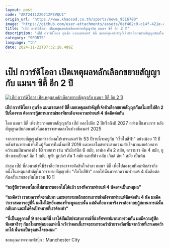 ```yaml
---
layout: post
code: "ART2411220712PEVQU1"
origin_url: "https://www.khaosod.co.th/sports/news_9516780"
image: "https://github.com/user-attachments/assets/0ef402c9-c14f-421e-a28c-bf8a50e2206a"
title: "เป๊ป กวาร์ดิโอลา เปิดเหตุผลหลักเลือกขยายสัญญากับ แมนฯ ซิตี้ อีก 2 ปี"
description: "เป๊ป กวาร์ดิโอลา กุนซือ แมนเชสเตอร์ ซิตี้ เผยเหตุผลสำคัญที่เจ้าตัวเลือกขยายสัญญากับสโมสรไปอีก 2 ปีเนื่องจาก ต้องการกู้สถานการณ์ของทีมหลังเจอความพ่ายแพ้ 4 นัดติดต่อกัน"
category: "SPORTS"
language: "th"
date: 2024-11-22T07:32:28.489Z
---
```


# เป๊ป กวาร์ดิโอลา เปิดเหตุผลหลักเลือกขยายสัญญากับ แมนฯ ซิตี้ อีก 2 ปี

[![เป๊ป กวาร์ดิโอลา เปิดเหตุผลหลักเลือกขยายสัญญากับ แมนฯ ซิตี้ อีก 2 ปี](https://www.khaosod.co.th/wpapp/uploads/2024/11/pep-extend-99996.jpg "เป๊ป กวาร์ดิโอลา เปิดเหตุผลหลักเลือกขยายสัญญากับ แมนฯ ซิตี้ อีก 2 ปี")](https://www.khaosod.co.th/wpapp/uploads/2024/11/pep-extend-99996.jpg)

**เป๊ป กวาร์ดิโอลา กุนซือ แมนเชสเตอร์ ซิตี้ เผยเหตุผลสำคัญที่เจ้าตัวเลือกขยายสัญญากับสโมสรไปอีก 2 ปีเนื่องจาก ต้องการกู้สถานการณ์ของทีมหลังเจอความพ่ายแพ้ 4 นัดติดต่อกัน**

โดย แมนฯ ซิตี้ เพิ่งประกาศขยายสัญญากับ เป๊ป ออกไปอีก 2 ปีหรือถึงปี 2027 อย่างเป็นทางการ หลังสัญญาฉบับก่อนหน้านี้ของเขาจะหมดลงในช่วงซัมเมอร์ 2025

จากการขยายสัญญาดังกล่าวส่งผลให้เทรนเนอร์วัย 53 ปีรายนี้จะอยู่กับ “เรือใบสีฟ้า” อย่างน้อย 11 ปีหลังเข้ามาทำหน้าที่เป็นผู้จัดการทีมตั้งแต่ปี 2016 และพาสโมสรประสบความสำเร็จมากมายด้วยการคว้าแชมป์มาครองถึง 18 รายการ เช่น พรีเมียร์ลีก 6 สมัย, เอฟเอ คัพ 2 สมัย, คาราบาว คัพ 4 สมัย, ยูฟ่า แชมเปียนส์ ลีก 1 สมัย, ยูฟ่า ซูเปอร์ คัพ 1 สมัย และฟีฟ่า คลับ เวิลด์ คัพ 1 สมัย เป็นต้น

ล่าสุด เป๊ป ที่ก่อนหน้านี้มีข่าวลือว่าเขาอาจจะตัดสินใจอำลา แมนฯ ซิตี้ เพื่อไปลองคุมทีมชาติกล่าวถึงหนึ่งในเหตุผลสำคัญในการขยายสัญญากับ “เรือใบสีฟ้า” ออกไปนั้นมาจากความพ่ายแพ้ 4 นัดติดต่อกันครั้งแรกของทีมในรอบ 18 ปี

**“ผมรู้สึกว่าตอนนี้ผมไม่สามารถออกไปได้แล้ว บางทีความพ่ายแพ้ 4 นัดอาจเป็นเหตุผล”**

**“ผมคิดว่า เราสมควรที่จะกลับมา และพยายามพลิกสถานการณ์หลังจากพ่ายแพ้ติดต่อกัน 4 นัด ผมคิดว่าเราสมควรอยู่ที่นี่ ผมไม่ได้หยิ่งผยองที่จะพูดแบบนั้น แต่มันคือความจริง เราต้องกอบกู้สถานการณ์นั้นกลับมา และนั่นคือเป้าหมายที่เราต้องทำ”**

**“นี่เป็นฤดูกาลที่ 9 ของผมที่นี่ เราได้สัมผัสประสบการณ์ที่น่าอัศจรรย์มากมายร่วมกัน ผมมีความรู้สึกพิเศษจริงๆ กับสโมสรฟุตบอลแห่งนี้ หวังว่าตอนนี้เราจะสามารถคว้าถ้วยรางวัลเพิ่มจากถ้วยที่เราเคยคว้ามาได้ นั่นจะเป็นจุดสนใจของผม”**

ขอบคุณภาพจากเฟซบุ๊ก : Manchester City